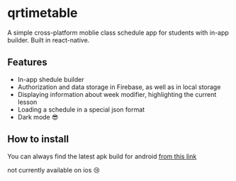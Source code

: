 # qrtimetable
A simple cross-platform moblie class schedule app for students with in-app builder.
Built in react-native.

## Features
- In-app shedule builder
- Authorization and data storage in Firebase, as well as in local storage
- Displaying information about week modifier, highlighting the current lesson
- Loading a schedule in a special json format
- Dark mode :sunglasses:

## How to install
You can always find the latest apk build for android <a href="https://github.com/warhome/qrtimetable/raw/master/android/app/build/outputs/apk/release/app-release.apk">from this link</a>

not currently available on ios :cry:
